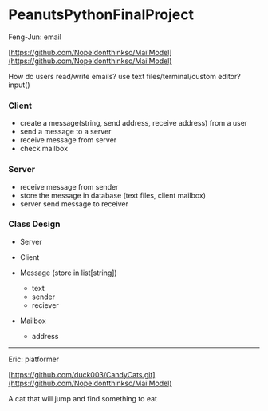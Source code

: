# PeanutsPythonFinalProject

Feng-Jun: email

[https://github.com/NopeIdontthinkso/MailModel](https://github.com/NopeIdontthinkso/MailModel)

How do users read/write emails?
use text files/terminal/custom editor?
input()

### Client
- create a message(string, send address, receive address) from a user
- send a message to a server
- receive message from server
- check mailbox

### Server
- receive message from sender
- store the message in database (text files, client mailbox)
- server send message to receiver

### Class Design
- Server
- Client
- Message (store in list[string])
    - text
    - sender
    - reciever

- Mailbox
    - address



-------------

Eric: platformer

[https://github.com/duck003/CandyCats.git](https://github.com/NopeIdontthinkso/MailModel)

A cat that will jump and find something to eat


